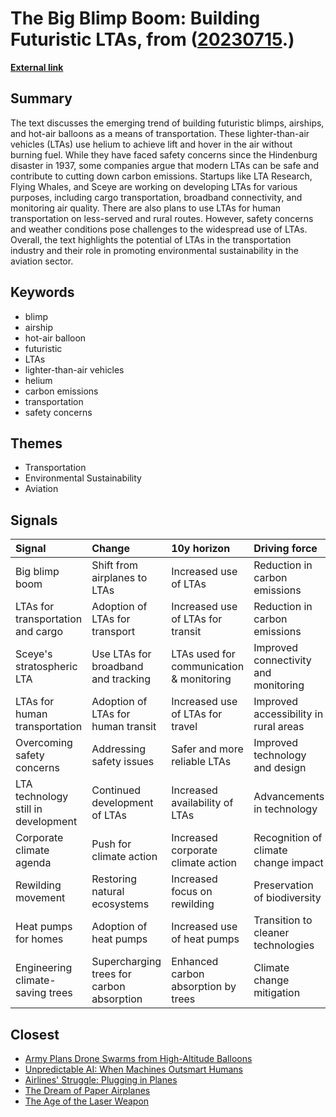 # __The Big Blimp Boom: Building Futuristic LTAs__, from ([20230715](https://kghosh.substack.com/p/20230715).)

__[External link](https://www.technologyreview.com/2023/06/28/1074332/lighter-than-air-vehicles-lta/?utm_source=substack&utm_medium=email)__



## Summary

The text discusses the emerging trend of building futuristic blimps, airships, and hot-air balloons as a means of transportation. These lighter-than-air vehicles (LTAs) use helium to achieve lift and hover in the air without burning fuel. While they have faced safety concerns since the Hindenburg disaster in 1937, some companies argue that modern LTAs can be safe and contribute to cutting down carbon emissions. Startups like LTA Research, Flying Whales, and Sceye are working on developing LTAs for various purposes, including cargo transportation, broadband connectivity, and monitoring air quality. There are also plans to use LTAs for human transportation on less-served and rural routes. However, safety concerns and weather conditions pose challenges to the widespread use of LTAs. Overall, the text highlights the potential of LTAs in the transportation industry and their role in promoting environmental sustainability in the aviation sector.

## Keywords

* blimp
* airship
* hot-air balloon
* futuristic
* LTAs
* lighter-than-air vehicles
* helium
* carbon emissions
* transportation
* safety concerns

## Themes

* Transportation
* Environmental Sustainability
* Aviation

## Signals

| Signal                              | Change                                    | 10y horizon                              | Driving force                         |
|:------------------------------------|:------------------------------------------|:-----------------------------------------|:--------------------------------------|
| Big blimp boom                      | Shift from airplanes to LTAs              | Increased use of LTAs                    | Reduction in carbon emissions         |
| LTAs for transportation and cargo   | Adoption of LTAs for transport            | Increased use of LTAs for transit        | Reduction in carbon emissions         |
| Sceye's stratospheric LTA           | Use LTAs for broadband and tracking       | LTAs used for communication & monitoring | Improved connectivity and monitoring  |
| LTAs for human transportation       | Adoption of LTAs for human transit        | Increased use of LTAs for travel         | Improved accessibility in rural areas |
| Overcoming safety concerns          | Addressing safety issues                  | Safer and more reliable LTAs             | Improved technology and design        |
| LTA technology still in development | Continued development of LTAs             | Increased availability of LTAs           | Advancements in technology            |
| Corporate climate agenda            | Push for climate action                   | Increased corporate climate action       | Recognition of climate change impact  |
| Rewilding movement                  | Restoring natural ecosystems              | Increased focus on rewilding             | Preservation of biodiversity          |
| Heat pumps for homes                | Adoption of heat pumps                    | Increased use of heat pumps              | Transition to cleaner technologies    |
| Engineering climate-saving trees    | Supercharging trees for carbon absorption | Enhanced carbon absorption by trees      | Climate change mitigation             |

## Closest

* [Army Plans Drone Swarms from High-Altitude Balloons](4d4f8bb17a5a7e5a852786591e70ffc8)
* [Unpredictable AI: When Machines Outsmart Humans](48f89d6d7e552a0a5b1f6b59d7eeb0e9)
* [Airlines' Struggle: Plugging in Planes](00931247998b35b40d513cfa65a11571)
* [The Dream of Paper Airplanes](73c432fc55c970bb0dbb98daa243daee)
* [The Age of the Laser Weapon](6edce3de8121a1d42c8e7aac1cc18323)